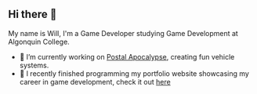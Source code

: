 ## Hi there 👋
My name is Will, I'm a Game Developer studying Game Development at Algonquin College.
- 🔭 I’m currently working on [Postal Apocalypse](https://pixelparcel.wixsite.com/home), creating fun vehicle systems.
- 🌱 I recently finished programming my portfolio website showcasing my career in game development, check it out [here](willgauvin.com)
<!--
**WillyGauvin/WillyGauvin** is a ✨ _special_ ✨ repository because its `README.md` (this file) appears on your GitHub profile.

Here are some ideas to get you started:

- 🔭 I’m currently working on ...
- 🌱 I’m currently learning ...
- 👯 I’m looking to collaborate on ...
- 🤔 I’m looking for help with ...
- 💬 Ask me about ...
- 📫 How to reach me: ...
- 😄 Pronouns: ...
- ⚡ Fun fact: ...
-->
